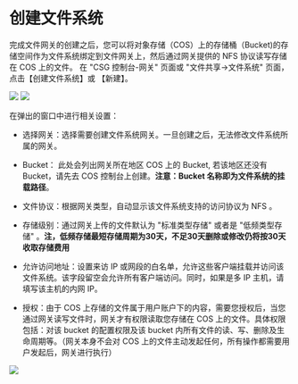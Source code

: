 # 创建文件系统

完成文件网关的创建之后，您可以将对象存储（COS）上的存储桶（Bucket)的存储空间作为文件系统绑定到文件网关上，然后通过网关提供的 NFS 协议读写存储在 COS 上的文件。
在 "CSG 控制台-网关" 页面或 "文件共享->文件系统" 页面， 点击【创建文件系统】或 【新建】。

![](http://imgcache.tcecqpoc.fsphere.cn/image/mc.qcloudimg.com/static/img/d487be233e18b20b9fea413510408718/image.png)
![](http://imgcache.tcecqpoc.fsphere.cn/image/mc.qcloudimg.com/static/img/6c29616e877874399601b32839c4ce35/image.png)



在弹出的窗口中进行相关设置：

* 选择网关：选择需要创建文件系统网关。一旦创建之后，无法修改文件系统所属的网关。

* Bucket： 此处会列出网关所在地区 COS 上的 Bucket, 若该地区还没有 Bucket，请先去 COS 控制台上创建。**注意：Bucket 名称即为文件系统的挂载路径**。

* 文件协议：根据网关类型，自动显示该文件系统支持的访问协议为 NFS 。

* 存储级别：通过网关上传的文件默认为 "标准类型存储" 或者是 "低频类型存储" 。**注，低频存储最短存储周期为30天，不足30天删除或修改仍将按30天收取存储费用**

* 允许访问地址：设置来访 IP 或网段的白名单，允许这些客户端挂载并访问该文件系统。该字段留空会允许所有客户端访问。同时，如果是多 IP 主机，请填写该主机的内网 IP。

* 授权：由于 COS 上存储的文件属于用户账户下的内容，需要您授权后，当您通过网关读写文件时，网关才有权限读取您存储在 COS 上的文件。具体权限包括：对该 bucket 的配置权限及该 bucket 内所有文件的读、写、删除及生命周期等。（网关本身不会对 COS 上的文件主动发起任何，所有操作都需要用户发起后，网关进行执行）

 ![](http://imgcache.tcecqpoc.fsphere.cn/image/mc.qcloudimg.com/static/img/7f18a4e9f137b7e9433db208112af5e3/image.png) 


